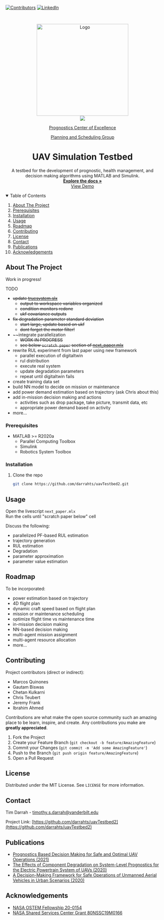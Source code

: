 
<!--
*** Thanks for checking out the Best-README-Template. If you have a suggestion
*** that would make this better, please fork the repo and create a pull request
*** or simply open an issue with the tag "enhancement".
*** Thanks again! Now go create something AMAZING! :D
-->



<!-- PROJECT SHIELDS -->
<!--
*** I'm using markdown "reference style" links for readability.
*** Reference links are enclosed in brackets [ ] instead of parentheses ( ).
*** See the bottom of this document for the declaration of the reference variables
*** for contributors-url, forks-url, etc. This is an optional, concise syntax you may use.
*** https://www.markdownguide.org/basic-syntax/#reference-style-links
-->
[![Contributors][contributors-shield]][contributors-url]
[![LinkedIn][linkedin-shield]][linkedin-url]
<!--
[![Forks][forks-shield]][forks-url]
[![Stargazers][stars-shield]][stars-url]
[![Issues][issues-shield]][issues-url]
[![MIT License][license-shield]][license-url]
-->



<!-- PROJECT LOGO -->
<br />
<p align="center">
  <a href="https://lab.vanderbilt.edu/vumacs/">
    <img src="https://whitelabel.2u.com/cdn/v1/vu-eng/logo-1.png" alt="Logo" width=300>
  </a>
  <br />
  <a href="https://ti.arc.nasa.gov/">
    <img src="https://ti.arc.nasa.gov/m/site/img/nasa_header_logo1.gif">
  </a>
  
  <p align="center"><a href="https://ti.arc.nasa.gov/tech/dash/groups/pcoe/">Prognostics Center of Excellence</a></p>
  <p align="center"><a href="https://ti.arc.nasa.gov/tech/asr/groups/planning-and-scheduling/">Planning and Scheduling Group</a></p>

  <h1 align="center">UAV Simulation Testbed</h3>

  <p align="center">
    A testbed for the development of prognostic, health management, and decision making algorithms using MATLAB and Simulink.
    <br />
    <a href="https://github.com/darrahts/uavTestbed2"><strong>Explore the docs »</strong></a>
    <br />
    <a href="https://github.com/darrahts/uavTestbed2">View Demo</a>
  </p>
</p>



<!-- TABLE OF CONTENTS -->
<details open="open">
  <summary>Table of Contents</summary>
  <ol>
    <li><a href="#about-the-project">About The Project</a></li>
    <li><a href="#prerequisites">Prerequisites</a></li>
    <li><a href="#installation">Installation</a></li>
    <li><a href="#usage">Usage</a></li>
    <li><a href="#roadmap">Roadmap</a></li>
    <li><a href="#contributing">Contributing</a></li>
    <li><a href="#license">License</a></li>
    <li><a href="#contact">Contact</a></li>
    <li><a href="#publications">Publications</a></li>
    <li><a href="#acknowledgements">Acknowledgements</a></li>
  </ol>
</details>



<!-- ABOUT THE PROJECT -->
## About The Project

Work in progress!

TODO
- ~~update [truesystem.slx](https://github.com/darrahts/uavTestbed2/blob/main/truesystem.slx)~~
    - ~~output to workspace variables organized~~
    - ~~condition monitors redone~~
    - ~~ukf covariance outputs~~
- ~~fix degradation parameter standard deviation~~
    - ~~start large, update based on ukf~~
    - ~~dont forget the motor filter!~~
- ~~integrate parallelization
    - ~~WORK IN PROGRESS~~
    - ~~see below `scratch paper` section of [next_paper.mlx](https://github.com/darrahts/uavTestbed2/blob/main/next_paper.mlx)~~
- rewrite RUL experiment from last paper using new framework
    - parallel execution of digitaltwin
    - rul distribution
    - execute real system
    - update degradation parameters
    - repeat until digitaltwin fails
- create training data set
- build NN model to decide on mission or maintenance
- add power demand estimation based on trajectory (ask Chris about this)
- add in-mission decision making and actions
    - activities such as drop package, take picture, transmit data, etc
    - appropriate power demand based on activity
- more...



### Prerequisites

* MATLAB >= R2020a
    - Parallel Computing Toolbox
    - Simulink
    - Robotics System Toolbox

### Installation

1. Clone the repo
   ```sh
   git clone https://github.com/darrahts/uavTestbed2.git
   ```

<!-- USAGE EXAMPLES -->
## Usage

Open the livescript `next_paper.mlx`  
Run the cells until "scratch paper below" cell  


Discuss the following:  
- parallelized PF-based RUL estimation
- trajectory generation
- RUL estimation
- Degradation
- parameter approximation
- parameter value estimation

<!-- ROADMAP -->
## Roadmap

To be incorporated:  

* power estimation based on trajectory
* 4D flight plan
* dynamic craft speed based on flight plan
* mission or maintenance scheduling
* optimize flight time vs maintenance time
* in-mission decision making
* NN-based decision making
* multi-agent mission assignment
* multi-agent resource allocation 
* more...

<!-- CONTRIBUTING -->
## Contributing
Project contributors (direct or indirect):  
- Marcos Quinones  
- Gautam Biswas  
- Chetan Kulkarni  
- Chris Teubert  
- Jeremy Frank  
- Ibrahim Ahmed  
  

Contributions are what make the open source community such an amazing place to be learn, inspire, and create. Any contributions you make are **greatly appreciated**.

1. Fork the Project
2. Create your Feature Branch (`git checkout -b feature/AmazingFeature`)
3. Commit your Changes (`git commit -m 'Add some AmazingFeature'`)
4. Push to the Branch (`git push origin feature/AmazingFeature`)
5. Open a Pull Request


<!-- LICENSE -->
## License

Distributed under the MIT License. See `LICENSE` for more information.



<!-- CONTACT -->
## Contact

Tim Darrah - timothy.s.darrah@vanderbilt.edu

Project Link: [https://github.com/darrahts/uavTestbed2](https://github.com/darrahts/uavTestbed2)

<!-- PUBLICATIONS -->
## Publications
* [Prognostics Based Decision Making for Safe and Optimal UAV Operations (2021)](https://arc.aiaa.org/doi/abs/10.2514/6.2021-0394)
* [The Effects of Component Degradation on System-Level Prognostics for the Electric Powertrain System of UAVs (2020)](https://arc.aiaa.org/doi/abs/10.2514/6.2020-1626)
* [A Decision-Making Framework for Safe Operations of Unmanned Aerial Vehicles in Urban Scenarios (2020)](https://phmpapers.org/index.php/phmconf/article/view/1190)



<!-- ACKNOWLEDGEMENTS -->
## Acknowledgements
* [NASA OSTEM Fellowship 20-0154](https://www.nasa.gov/stem/fellowships-scholarships/index.html)
* [NASA Shared Services Center Grant 80NSSC19M0166](https://www.nasa.gov/centers/nssc)

<!-- MARKDOWN LINKS & IMAGES -->
[contributors-shield]: https://img.shields.io/github/contributors/darrahts/uavtestbed2.svg?style=for-the-badge
[contributors-url]: https://github.com/darrahts/uavTestbed2/graphs/contributors

[linkedin-shield]: https://img.shields.io/badge/-LinkedIn-black.svg?style=for-the-badge&logo=linkedin&colorB=555
[linkedin-url]: https://www.linkedin.com/in/timothydarrah/
[product-screenshot]: images/screenshot.png
